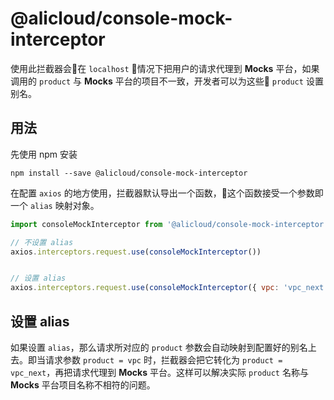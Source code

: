 # @alicloud/console-mock-interceptor
使用此拦截器会在 `localhost` 情况下把用户的请求代理到 **Mocks** 平台，如果调用的 `product` 与 **Mocks** 平台的项目不一致，开发者可以为这些 `product` 设置别名。

## 用法
先使用 npm 安装
```
npm install --save @alicloud/console-mock-interceptor
```

在配置 `axios` 的地方使用，拦截器默认导出一个函数，这个函数接受一个参数即一个 `alias` 映射对象。
```js
import consoleMockInterceptor from '@alicloud/console-mock-interceptor'

// 不设置 alias
axios.interceptors.request.use(consoleMockInterceptor())


// 设置 alias
axios.interceptors.request.use(consoleMockInterceptor({ vpc: 'vpc_next', ram: 'ram_next' }))
```

## 设置 alias
如果设置 `alias`，那么请求所对应的 `product` 参数会自动映射到配置好的别名上去。即当请求参数 `product = vpc` 时，拦截器会把它转化为 `product = vpc_next`，再把请求代理到 **Mocks** 平台。这样可以解决实际 `product` 名称与 **Mocks** 平台项目名称不相符的问题。
